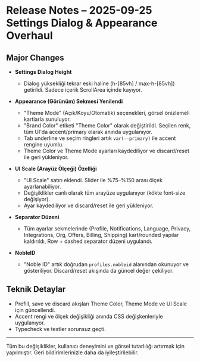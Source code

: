 # Release Notes – 2025-09-25 Settings Dialog & Appearance Overhaul

## Major Changes

- **Settings Dialog Height**
  - Dialog yüksekliği tekrar eski haline (h-[85vh] / max-h-[85vh]) getirildi. Sadece içerik ScrollArea içinde kayıyor.

- **Appearance (Görünüm) Sekmesi Yenilendi**
  - "Theme Mode" (Açık/Koyu/Otomatik) seçenekleri, görsel önizlemeli kartlarla sunuluyor.
  - "Brand Color" etiketi "Theme Color" olarak değiştirildi. Seçilen renk, tüm UI'da accent/primary olarak anında uygulanıyor.
  - Tab underline ve seçim ringleri artık `var(--primary)` ile accent rengine uyumlu.
  - Theme Color ve Theme Mode ayarları kaydediliyor ve discard/reset ile geri yükleniyor.

- **UI Scale (Arayüz Ölçeği) Özelliği**
  - "UI Scale" satırı eklendi. Slider ile %75–%150 arası ölçek ayarlanabiliyor.
  - Değişiklikler canlı olarak tüm arayüze uygulanıyor (kökte font-size değişiyor).
  - Ayar kaydediliyor ve discard/reset ile geri yükleniyor.

- **Separator Düzeni**
  - Tüm ayarlar sekmelerinde (Profile, Notifications, Language, Privacy, Integrations, Org, Offers, Billing, Shipping) kart/rounded yapılar kaldırıldı, Row + dashed separator düzeni uygulandı.

- **NobleID**
  - "Noble ID" artık doğrudan `profiles.nobleid` alanından okunuyor ve gösteriliyor. Discard/reset akışında da güncel değer çekiliyor.

## Teknik Detaylar

- Prefill, save ve discard akışları Theme Color, Theme Mode ve UI Scale için güncellendi.
- Accent rengi ve ölçek değişikliği anında CSS değişkenleriyle uygulanıyor.
- Typecheck ve testler sorunsuz geçti.

---

Tüm bu değişiklikler, kullanıcı deneyimini ve görsel tutarlılığı artırmak için yapılmıştır. Geri bildirimlerinizle daha da iyileştirilebilir.
